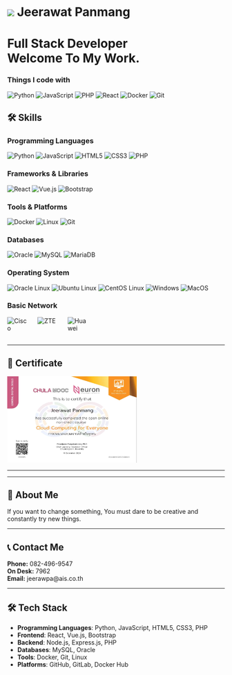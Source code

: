 <h1><img src="https://hbobis.wordpress.com/wp-content/uploads/2015/12/animation-rocket.gif" width="50"/> Jeerawat Panmang</h1>

<h1>Full Stack Developer <br>Welcome To My Work.</br></h1>

<h3>Things I code with</h3>
<p>
  <img alt="Python" src="https://img.shields.io/badge/-Python-306998?style=flat-square&logo=python&logoColor=white" />
  <img alt="JavaScript" src="https://img.shields.io/badge/-JavaScript-F7DF1E?style=flat-square&logo=javascript&logoColor=black" />
  <img alt="PHP" src="https://img.shields.io/badge/-PHP-4F5B93?style=flat-square&logo=php&logoColor=white" />
  <img alt="React" src="https://img.shields.io/badge/-React-45b8d8?style=flat-square&logo=react&logoColor=white" />
  <img alt="Docker" src="https://img.shields.io/badge/-Docker-46a2f1?style=flat-square&logo=docker&logoColor=white" />
  <img alt="Git" src="https://img.shields.io/badge/-Git-F05032?style=flat-square&logo=git&logoColor=white" />
</p>

## 🛠 Skills

### Programming Languages
<p>
  <img src="https://cdn.jsdelivr.net/gh/devicons/devicon/icons/python/python-original.svg" alt="Python" width="40" height="40"/>
  <img src="https://cdn.jsdelivr.net/gh/devicons/devicon/icons/javascript/javascript-original.svg" alt="JavaScript" width="40" height="40"/>
  <img src="https://cdn.jsdelivr.net/gh/devicons/devicon/icons/html5/html5-original.svg" alt="HTML5" width="40" height="40"/>
  <img src="https://cdn.jsdelivr.net/gh/devicons/devicon/icons/css3/css3-original.svg" alt="CSS3" width="40" height="40"/>
  <img src="https://cdn.jsdelivr.net/gh/devicons/devicon/icons/php/php-original.svg" alt="PHP" width="40" height="40"/>
</p>

### Frameworks & Libraries
<p>
  <img src="https://cdn.jsdelivr.net/gh/devicons/devicon/icons/react/react-original.svg" alt="React" width="40" height="40"/>
  <img src="https://cdn.jsdelivr.net/gh/devicons/devicon/icons/vuejs/vuejs-original.svg" alt="Vue.js" width="40" height="40"/>
  <img src="https://cdn.jsdelivr.net/gh/devicons/devicon/icons/bootstrap/bootstrap-original.svg" alt="Bootstrap" width="40" height="40"/>
</p>

### Tools & Platforms
<p>
  <img src="https://cdn.jsdelivr.net/gh/devicons/devicon/icons/docker/docker-original.svg" alt="Docker" width="40" height="40"/>
  <img src="https://cdn.jsdelivr.net/gh/devicons/devicon/icons/linux/linux-original.svg" alt="Linux" width="40" height="40"/>
  <img src="https://cdn.jsdelivr.net/gh/devicons/devicon/icons/git/git-original.svg" alt="Git" width="40" height="40"/>
</p>

### Databases
<p>
  <img src="https://cdn.jsdelivr.net/gh/devicons/devicon/icons/oracle/oracle-original.svg" alt="Oracle" width="40" height="40"/>
  <img src="https://cdn.jsdelivr.net/gh/devicons/devicon/icons/mysql/mysql-original.svg" alt="MySQL" width="40" height="40"/>
  <img src="https://cdn.jsdelivr.net/gh/devicons/devicon/icons/mariadb/mariadb-original.svg" alt="MariaDB" width="40" height="40"/>
</p>

### Operating System
<p>
  <img src="https://cdn.jsdelivr.net/gh/devicons/devicon/icons/oracle/oracle-original.svg" alt="Oracle Linux" width="40" height="40"/>
  <img src="https://cdn.jsdelivr.net/gh/devicons/devicon/icons/ubuntu/ubuntu-original.svg" alt="Ubuntu Linux" width="40" height="40"/>
  <img src="https://cdn.jsdelivr.net/gh/devicons/devicon/icons/centos/centos-original.svg" alt="CentOS Linux" width="40" height="40"/>
<img src="https://cdn.jsdelivr.net/gh/devicons/devicon/icons/windows11/windows11-original.svg" alt="Windows" width="40" height="40"/>
  <img src="https://cdn.jsdelivr.net/gh/devicons/devicon/icons/apple/apple-original.svg" alt="MacOS" width="40" height="40"/>
</p>

### Basic Network
<div style="display: flex; gap: 20px;">
  <img src="https://cdn.iconscout.com/icon/free/png-512/free-cisco-icon-download-in-svg-png-gif-file-formats--logo-brand-world-logos-vol-1-pack-icons-282320.png?f=webp&w=256" alt="Cisco" width="50" height="50"/>
  <img src="https://upload.wikimedia.org/wikipedia/commons/thumb/2/20/ZTE-logo.svg/400px-ZTE-logo.svg.png" alt="ZTE" width="50" height="40"/>
  <img src="https://upload.wikimedia.org/wikipedia/en/thumb/0/04/Huawei_Standard_logo.svg/126px-Huawei_Standard_logo.svg.png?20190815073546" alt="Huawei" width="50" height="50"/>
</div>

---

## 🌟 Certificate
<p>
<img src="certificate.jpg" alt="Certificate" width="300" height="200"/>
</p>

---
---

## 🌟 About Me
<p>
  If you want to change something, You must dare to be creative and constantly try new things.
</p>

---

## 📞 Contact Me
<p>
  <strong>Phone:</strong> 082-496-9547<br>
  <strong>On Desk:</strong> 7962 <br>
  <strong>Email:</strong> jeerawpa@ais.co.th <br>
</p>

---

## 🛠️ Tech Stack
- **Programming Languages**: Python, JavaScript, HTML5, CSS3, PHP
- **Frontend**: React, Vue.js, Bootstrap
- **Backend**: Node.js, Express.js, PHP
- **Databases**: MySQL, Oracle
- **Tools**: Docker, Git, Linux
- **Platforms**: GitHub, GitLab, Docker Hub
